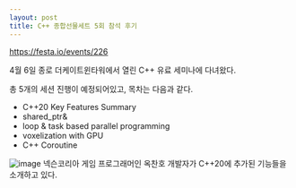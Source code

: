 ```yaml
---
layout: post
title: C++ 종합선물세트 5회 참석 후기
---
```


https://festa.io/events/226

4월 6일 종로 더케이트윈타워에서 열린 C++ 유료 세미나에 다녀왔다.

총 5개의 세션 진행이 예정되어있고, 목차는 다음과 같다.

 - C++20 Key Features Summary
 - shared_ptr<X>&
 - loop & task based parallel programming
 - voxelization with GPU
 - C++ Coroutine

 
![image](image/0408s1)
넥슨코리아 게임 프로그래머인 옥찬호 개발자가 C++20에 추가된 기능들을 소개하고 있다.


